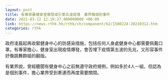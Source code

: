 ```yaml
---
layout: post
title: 有專家憂健身室爆發或引第五波疫情　業界稱個別事件
date: 2021-03-12 12:16:27.000000000 +08:00
link: https://news.rthk.hk/rthk/ch/component/k2/1580224-20210312.htm
categories: rthk
---
```


政府凌晨起再收緊健身中心的防感染措施，包括任何人身處健身中心都需要佩戴口罩。有專家擔心，健身室出現疫情爆發，會否埋下疫情第五波的先兆，又形容事件好像跳舞群組的翻版。

有業界說，曾經聽聞有健身中心之前無遵守政府規例，例如多於4人一組，但認為是個別事件，擔心業界受到牽連而再度需要關閉。
